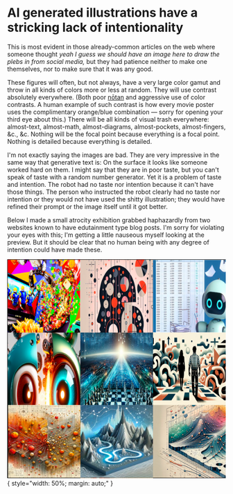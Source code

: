 # AI generated illustrations have a stricking lack of intentionality

This is most evident in those already-common articles on the web where someone
thought _yeah I guess we should have an image here to draw the plebs in from
social media,_ but they had patience neither to make one themselves, nor to
make sure that it was any good. 

These figures will often, but not always, have a very large color gamut and
throw in all kinds of colors more or less at random. They will use contrast
absolutely everywhere. (Both poor [nōtan](https://drawpaintacademy.com/notan/)
and aggressive use of color contrasts. A human example of such contrast is how
every movie poster uses the complimentary orange/blue combination — sorry
for opening your third eye about this.) There will be all kinds of visual
trash everywhere: almost-text, almost-math, almost-diagrams, almost-pockets,
almost-fingers, &c., &c. Nothing will be the focal point because everything is
a focal point. Nothing is detailed because everything is detailed.

I'm not exactly saying the images are bad. They are very impressive in the same
way that generative text is: On the surface it looks like someone worked hard
on them. I might say that they are in poor taste, but you can't speak of taste
with a random number generator. Yet it is a problem of taste and intention. The
robot had no taste nor intention because it can't have those things. The person
who instructed the robot clearly had no taste nor intention or they would not
have used the shitty illustration; they would have refined their prompt or the
image itself until it got better.

Below I made a small atrocity exhibition grabbed haphazardly from two websites
known to have edutainment type blog posts. I'm sorry for violating your eyes
with this; I'm getting a little nauseous myself looking at the preview. But it
should be clear that no human being with any degree of intention could have
made these.

![](img/20240307_heinous_ai_shit.png){ style="width: 50%; margin: auto;" }
